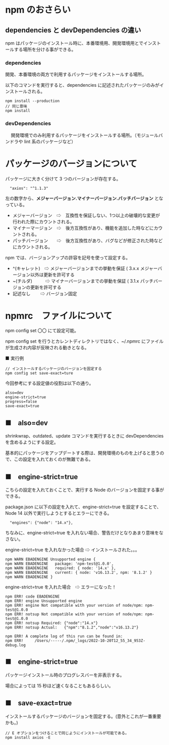 # npm のおさらい
## dependencies と devDependencies の違い
npm はパッケージのインストール時に、本番環境用、開発環境用とでインストールする場所を分ける事ができる。

### dependencies

開発、本番環境の両方で利用するパッケージをインストールする場所。

以下のコマンドを実行すると、dependencies に記述されたパッケージのみがインストールされる。
```
npm install --production
// 同じ意味
npm install
```
### devDependencies
　
開発環境でのみ利用するパッケージをインストールする場所。（モジュールバンドラや lint 系のパッケージなど）

# パッケージのバージョンについて
パッケージに大きく分けて 3 つのバージョンが存在する。
```
  "axios": "^1.1.3"
```
左の数字から、**メジャーバージョン.マイナーバージョン.バッチバージョン** となっている。
- メジャーバージョン　⇨　互換性を保証しない、1つ以上の破壊的な変更が行われた際にカウントされる。
- マイナーマージョン　⇨　後方互換性があり、機能を追加した時などにカウントされる。
- パッチバージョン　　⇨　後方互換性があり、バグなどが修正された時などにカウントされる。

npm では、バージョンアップの許容を記号を使って設定する。

- ^(キャレット)　⇨ メジャーバージョンまでの挙動を保証 ( 3.x.x メジャーバージョン以外は更新を許可する
- ~(チルダ)　　　⇨ マイナーバージョンまでの挙動を保証 ( 3.1.x パッチバージョンの更新を許可する
- 記述なし   　　⇨ バージョン固定

# npmrc　ファイルについて
npm config set 〇〇 にて設定可能。

npm config set を行うとカレントディレクトリではなく、~/.npmrc にファイルが生成され内容が反映される動きとなる。

■ 実行例
```
// インストールするパッケージのバージョンを固定する  
npm config set save-exact=ture
```

今回参考にする設定値の役割は以下の通り。
```
also=dev
engine-strict=true
progress=false
save-exact=true
```

## ■　also=dev
shrinkwrap、outdated、update コマンドを実行するときに devDependencies を含めるようにする設定。

基本的にパッケージをアップデートする際は、開発環境のものを上げると思うので、この設定を入れておくのが無難である。
## ■　engine-strict=true
こちらの設定を入れておくことで、実行する Node のバージョンを固定する事ができる。

package.json に以下の設定を入れて、engine-strict=true を設定することで、Node 14 以外で実行しようとするとエラーにできる。
```
  "engines": {"node": "14.x"},
```
ちなみに、engine-strict=true を入れない場合、警告だけとなりあまり意味をなさない。

engine-strict=true を入れなかった場合 ⇨ インストールされた。。。
```
npm WARN EBADENGINE Unsupported engine {
npm WARN EBADENGINE   package: 'npm-test@1.0.0',
npm WARN EBADENGINE   required: { node: '14.x' },
npm WARN EBADENGINE   current: { node: 'v16.13.2', npm: '8.1.2' }
npm WARN EBADENGINE }
```

engine-strict=true を入れた場合　⇨ エラーになった！
```
npm ERR! code EBADENGINE
npm ERR! engine Unsupported engine
npm ERR! engine Not compatible with your version of node/npm: npm-test@1.0.0
npm ERR! notsup Not compatible with your version of node/npm: npm-test@1.0.0
npm ERR! notsup Required: {"node":"14.x"}
npm ERR! notsup Actual:   {"npm":"8.1.2","node":"v16.13.2"}

npm ERR! A complete log of this run can be found in:
npm ERR!     /Users/-----/.npm/_logs/2022-10-20T12_55_34_953Z-debug.log
```
## ■　engine-strict=true
パッケージインストール時のプログレスバーを非表示する。

場合によっては 15 秒ほど速くなることもあるらしい。
## ■　save-exact=true
インストールするパッケージのバージョンを固定する。(意外とこれが一番重要かも。)

```
// E オプションをつけることで同じようにインストールが可能である。
npm install axios -E
```

